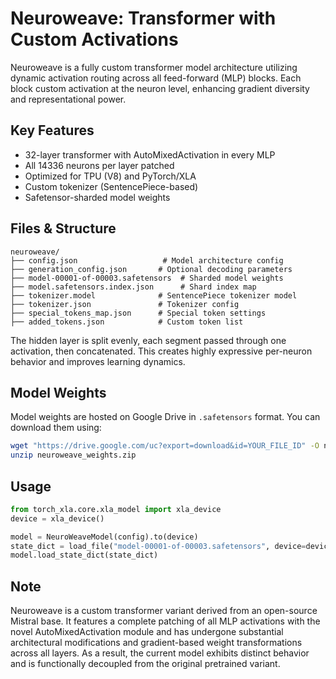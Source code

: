 # Neuroweave: Transformer with Custom Activations

Neuroweave is a fully custom transformer model architecture utilizing dynamic activation routing across all feed-forward (MLP) blocks. Each block custom activation at the neuron level, enhancing gradient diversity and representational power.

## Key Features

- 32-layer transformer with AutoMixedActivation in every MLP
- All 14336 neurons per layer patched
- Optimized for TPU (V8) and PyTorch/XLA
- Custom tokenizer (SentencePiece-based)
- Safetensor-sharded model weights

## Files & Structure

```
neuroweave/
├── config.json                   # Model architecture config
├── generation_config.json       # Optional decoding parameters
├── model-00001-of-00003.safetensors  # Sharded model weights
├── model.safetensors.index.json      # Shard index map
├── tokenizer.model              # SentencePiece tokenizer model
├── tokenizer.json               # Tokenizer config
├── special_tokens_map.json      # Special token settings
├── added_tokens.json            # Custom token list
```

The hidden layer is split evenly, each segment passed through one activation, then concatenated. This creates highly expressive per-neuron behavior and improves learning dynamics.

## Model Weights

Model weights are hosted on Google Drive in `.safetensors` format. You can download them using:

```bash
wget "https://drive.google.com/uc?export=download&id=YOUR_FILE_ID" -O neuroweave_weights.zip
unzip neuroweave_weights.zip
```

## Usage

```python
from torch_xla.core.xla_model import xla_device
device = xla_device()

model = NeuroWeaveModel(config).to(device)
state_dict = load_file("model-00001-of-00003.safetensors", device=device)
model.load_state_dict(state_dict)
```

## Note

Neuroweave is a custom transformer variant derived from an open-source Mistral base. It features a complete patching of all MLP activations with the novel AutoMixedActivation module and has undergone substantial architectural modifications and gradient-based weight transformations across all layers. As a result, the current model exhibits distinct behavior and is functionally decoupled from the original pretrained variant.
